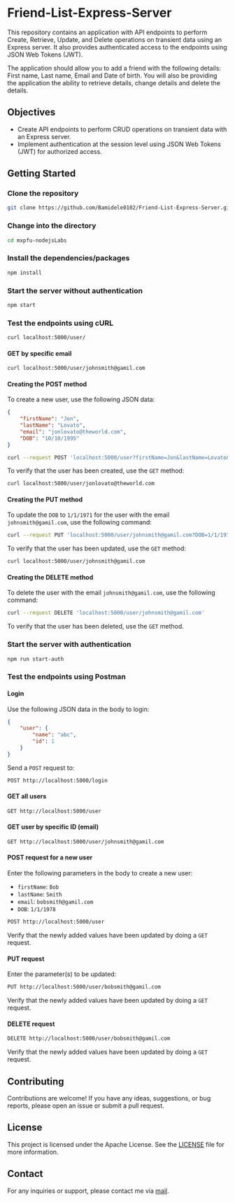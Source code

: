 # Friend-List-Express-Server

This repository contains an application with API endpoints to perform Create, Retrieve, Update, and Delete operations on transient data using an Express server. It also provides authenticated access to the endpoints using JSON Web Tokens (JWT).

The application should allow you to add a friend with the following details: First name, Last name, Email and Date of birth. You will also be providing the application the ability to retrieve details, change details and delete the details.

## Objectives

- Create API endpoints to perform CRUD operations on transient data with an Express server.
- Implement authentication at the session level using JSON Web Tokens (JWT) for authorized access.

## Getting Started

### Clone the repository

```bash
git clone https://github.com/Bamidele0102/Friend-List-Express-Server.git
```

### Change into the directory

```bash
cd mxpfu-nodejsLabs
```

### Install the dependencies/packages

```bash
npm install
```

### Start the server without authentication

```bash
npm start
```

### Test the endpoints using cURL

```bash
curl localhost:5000/user/
```

#### GET by specific email

```bash
curl localhost:5000/user/johnsmith@gamil.com
```

#### Creating the POST method

To create a new user, use the following JSON data:

```json
{
    "firstName": "Jon",
    "lastName": "Lovato",
    "email": "jonlovato@theworld.com",
    "DOB": "10/10/1995"
}
```

```bash
curl --request POST 'localhost:5000/user?firstName=Jon&lastName=Lovato&email=jonlovato@theworld.com&DOB=10/10/1995'
```

To verify that the user has been created, use the `GET` method:

```bash
curl localhost:5000/user/jonlovato@theworld.com
```

#### Creating the PUT method

To update the `DOB` to `1/1/1971` for the user with the email `johnsmith@gamil.com`, use the following command:

```bash
curl --request PUT 'localhost:5000/user/johnsmith@gamil.com?DOB=1/1/1971'
```

To verify that the user has been updated, use the `GET` method:

```bash
curl localhost:5000/user/johnsmith@gamil.com
```

#### Creating the DELETE method

To delete the user with the email `johnsmith@gamil.com`, use the following command:

```bash
curl --request DELETE 'localhost:5000/user/johnsmith@gamil.com'
```

To verify that the user has been deleted, use the `GET` method.

### Start the server with authentication

```bash
npm run start-auth
```

### Test the endpoints using Postman

#### Login

Use the following JSON data in the body to login:

```json
{
    "user": {
        "name": "abc",
        "id": 1
    }
}
```

Send a `POST` request to:

```bash
POST http://localhost:5000/login
```

#### GET all users

```bash
GET http://localhost:5000/user
```

#### GET user by specific ID (email)

```bash
GET http://localhost:5000/user/johnsmith@gamil.com
```

#### POST request for a new user

Enter the following parameters in the body to create a new user:

- `firstName`: `Bob`
- `lastName`: `Smith`
- `email`: `bobsmith@gamil.com`
- `DOB`: `1/1/1978`

```bash
POST http://localhost:5000/user
```

Verify that the newly added values have been updated by doing a `GET` request.

#### PUT request

Enter the parameter(s) to be updated:

```bash
PUT http://localhost:5000/user/bobsmith@gamil.com
```

Verify that the newly added values have been updated by doing a `GET` request.

#### DELETE request

```bash
DELETE http://localhost:5000/user/bobsmith@gamil.com
```

Verify that the newly added values have been updated by doing a `GET` request.

## Contributing

Contributions are welcome! If you have any ideas, suggestions, or bug reports, please open an issue or submit a pull request.

## License

This project is licensed under the Apache License. See the [LICENSE](./LICENSE) file for more information.

## Contact

For any inquiries or support, please contact me via [mail](mailto:idowu.olayiwola.bamidele@gmail.com).
